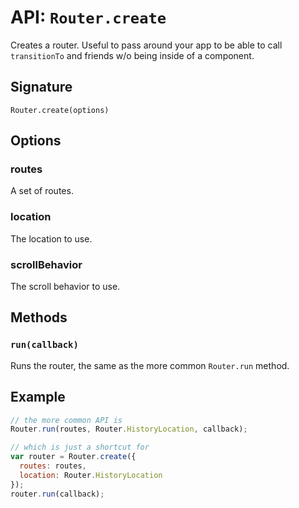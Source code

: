 API: `Router.create`
====================

Creates a router. Useful to pass around your app to be able to call
`transitionTo` and friends w/o being inside of a component.

Signature
---------

`Router.create(options)`

Options
-------

### routes

A set of routes.

### location

The location to use.

### scrollBehavior

The scroll behavior to use.

Methods
-------

### `run(callback)`

Runs the router, the same as the more common `Router.run` method.

Example
-------

```js
// the more common API is
Router.run(routes, Router.HistoryLocation, callback);

// which is just a shortcut for
var router = Router.create({
  routes: routes,
  location: Router.HistoryLocation
});
router.run(callback);
```
